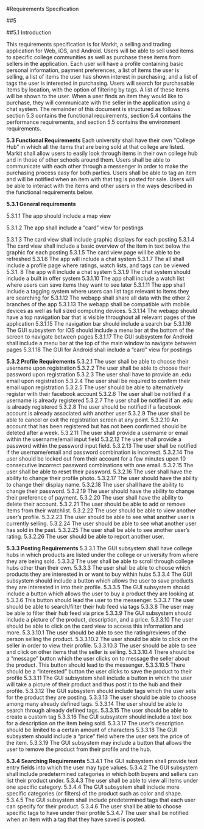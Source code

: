 #Requirements Specification

##5

##5.1 Introduction

This requirements specification is for Markit, a selling and trading application for Web, iOS, and Android. Users will be able to sell used items to specific college communities as well as purchase these items from sellers in the application. Each user will have a profile containing basic personal information, payment preferences, a list of items the user is selling, a list of items the user has shown interest in purchasing, and a list of tags the user is interested in purchasing. Users will search for purchasable items by location, with the option of filtering by tags. A list of these items will be shown to the user. When a user finds an item they would like to purchase, they will communicate with the seller in the application using a chat system.  The remainder of this document is structured as follows: section 5.3 contains the functional requirements, section 5.4 contains the performance requirements, and section 5.5 contains the environment requirements.

**5.3  Functional Requirements**
Each university shall have their own “College Hub” in which all the items that are being sold at that college are listed. Markit shall allow users to easily look through items in their own college hub and in those of other schools around them. Users shall be able to communicate with each other through a messenger in order to make the purchasing process easy for both parties. Users shall be able to tag an item and will be notified when an item with that tag is posted for sale. Users will be able to interact with the items and other users in the ways described in the functional requirements below.

**5.3.1 General requirements**

5.3.1.1 The app should include a map view

5.3.1.2 The app shall include a “card” view for postings

5.3.1.3 The card view shall include graphic displays for each posting
5.3.1.4 The card view shall include a basic overview of the item in text below the graphic for each posting
5.3.1.5 The card view page will be able to be refreshed
5.3.1.6 The app will include a chat system
5.3.1.7 The all shall include a profile page where ratings, watch lists, and tags can be viewed
5.3.1. 8 The app will include a chat system
5.3.1.9 The chat system should include a built in offer system
5.3.1.10 The app shall include a watch list where users can save items they want to see later
5.3.1.11 The app shall include a tagging system where users can list tags relevant to items they are searching for
5.3.1.12 The webapp shall share all data with the other 2 branches of the app
5.3.1.13 The webapp shall be compatible with mobile devices as well as full sized computing devices.
5.3.1.14 The webapp should have a top navigation bar that is visible throughout all relevant pages of the application
5.3.1.15 The navigation bar should include a search bar
5.3.1.16 The GUI subsystem for iOS should include a menu bar at the bottom of the screen to navigate between pages
5.3.1.17 The GUI subsystem for Android shall include a menu bar at the top of the main  window to navigate between pages
5.3.1.18 The GUI for Android shall include a “card” view for postings 

**5.3.2 Profile Requirements**
5.3.2.1 The user shall be able to choose their username upon registration
5.3.2.2 The user shall be able to choose their password upon registration
5.3.2.3 The user shall have to provide an .edu email upon registration
5.3.2.4 The user shall be required to confirm their email upon registration
5.3.2.5 The user should be able to alternatively register with their facebook account
5.3.2.6 The user shall be notified if a username is already registered
5.3.2.7 The user shall be notified if an .edu is already registered
5.3.2.8 The user should be notified if a facebook account is already associated with another user
5.3.2.9 The user shall be able to cancel or exit the registration screen at any point.
5.3.2.10 An account that has been registered but has not been confirmed should be deleted after a week.
5.3.2.11 The user shall provide a username or email within the username/email input field
5.3.2.12 The user shall provide a password within the password input field.
5.3.2.13 The user shall be notified if the username/email and password combination is incorrect.
5.3.2.14 The user should be locked out from their account for a few minutes upon 10 consecutive incorrect password combinations with one email.
5.3.2.15 The user shall be able to reset their password.
5.3.2.16 The user shall have the ability to change their profile photo.
5.3.2.17 The user should have the ability to change their display name.
5.3.2.18 The user shall have the ability to change their password.
5.3.2.19 The user should have the ability to change their preference of payment.
5.3.2.20 The user shall have the ability to delete their account.
5.3.2.21 The user should be able to add or remove items from their watchlist.
5.3.2.22 The user should be able to view another user’s profile.
5.3.2.23 The user should be able to see what another user is currently selling.
5.3.2.24 The user should be able to see what another user has sold in the past.
5.3.2.25 The user shall be able to see another user’s rating.
5.3.2.26 The user should be able to report another user.

**5.3.3 Posting Requirements**
5.3.3.1 The GUI subsystem shall have college hubs in which products are listed under the college or university from where they are being sold. 
5.3.3.2 The user shall be able to scroll through college hubs other than their own.
5.3.3.3 The user shall be able to choose which products they are interested in or want to buy within hubs
5.3.3.4 The GUI subsystem should include a button which allows the user to save products they are interested in into their profile.
5.3.3.5 The GUI subsystem should include a button which allows the user to buy a product they are looking at
5.3.3.6 This button should lead the user to the messenger.
5.3.3.7 The user should be able to search/filter their hub feed via tags
5.3.3.8 The user may be able to filter their hub feed via price
5.3.3.9 The GUI subsystem should include a picture of the product, description, and a price. 
5.3.3.10 The user should be able to click on the card view to access this information and more.
5.3.3.10.1 The user should be able to see the rating/reviews of the person selling the product. 
5.3.3.10.2 The user should be able to click on the seller in order to view their profile.
5.3.3.10.3 The user should be able to see and click on other items that the seller is selling.
5.3.3.10.4 There should be a “message” button which the user clicks on to message the seller about the product. This button should lead to the messenger. 
5.3.3.10.5 There should be a “interested” button the user clicks to save the product to their profile 
5.3.3.11 The GUI subsystem shall include a button in which the user will take a picture of their product and thus post it to the hub and their profile.
5.3.3.12 The GUI subsystem should include tags which the user sets for the product they are posting.
5.3.3.13 The user should be able to choose among many already defined tags. 
5.3.3.14 The user should be able to search through already defined tags. 
5.3.3.15 The user should be able to create a custom tag
5.3.3.16 The GUI subsystem should include a text box for a description on the item being sold.
5.3.3.17 The user’s description should be limited to a certain amount of characters
5.3.3.18 The GUI subsystem should include a “price” field where the user sets the price of the item.
5.3.3.19 The GUI subsystem may include a button that allows the user to remove the product from their profile and the hub.

**5.3.4 Searching Requirements**
5.3.4.1 The GUI subsystem shall provide text entry fields into which the user may type values.
5.3.4.2 The GUI subsystem shall include predetermined categories in which both buyers and sellers can list their product under.
5.3.4.3 The user shall be able to view all items under one specific category.
5.3.4.4 The GUI subsystem shall include more specific categories (or filters) of the product such as color and shape.
5.3.4.5 The GUI subsystem shall include predetermined tags that each user can specify for their product.
5.3.4.6 The user shall be able to choose specific tags to have under their profile
5.3.4.7 The user shall be notified when an item with a tag that they have saved is posted.


